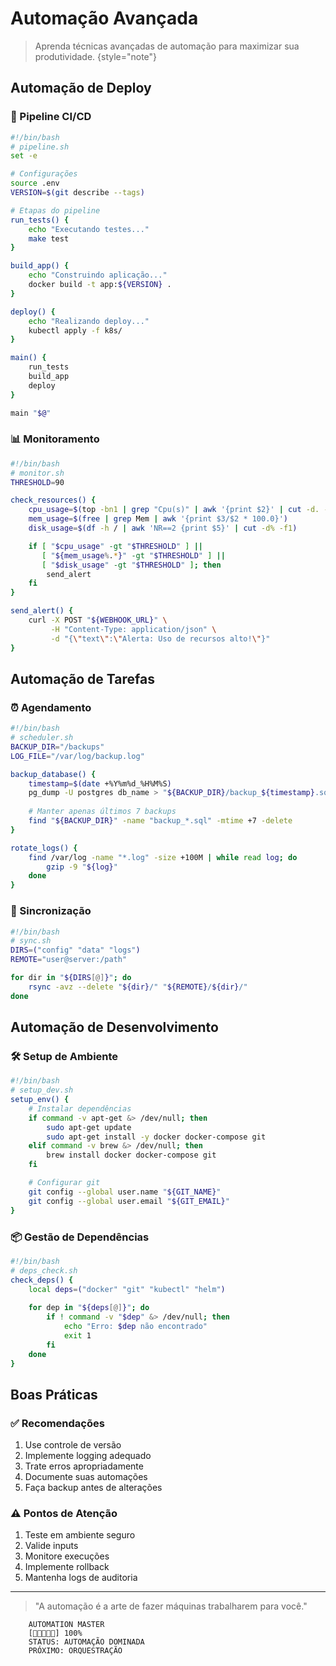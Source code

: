 # Automação Avançada 

> Aprenda técnicas avançadas de automação para maximizar sua produtividade.
> {style="note"}

## Automação de Deploy

### 🚀 Pipeline CI/CD
```bash
#!/bin/bash
# pipeline.sh
set -e

# Configurações
source .env
VERSION=$(git describe --tags)

# Etapas do pipeline
run_tests() {
    echo "Executando testes..."
    make test
}

build_app() {
    echo "Construindo aplicação..."
    docker build -t app:${VERSION} .
}

deploy() {
    echo "Realizando deploy..."
    kubectl apply -f k8s/
}

main() {
    run_tests
    build_app
    deploy
}

main "$@"
```

### 📊 Monitoramento
```bash
#!/bin/bash
# monitor.sh
THRESHOLD=90

check_resources() {
    cpu_usage=$(top -bn1 | grep "Cpu(s)" | awk '{print $2}' | cut -d. -f1)
    mem_usage=$(free | grep Mem | awk '{print $3/$2 * 100.0}')
    disk_usage=$(df -h / | awk 'NR==2 {print $5}' | cut -d% -f1)

    if [ "$cpu_usage" -gt "$THRESHOLD" ] || 
       [ "${mem_usage%.*}" -gt "$THRESHOLD" ] || 
       [ "$disk_usage" -gt "$THRESHOLD" ]; then
        send_alert
    fi
}

send_alert() {
    curl -X POST "${WEBHOOK_URL}" \
         -H "Content-Type: application/json" \
         -d "{\"text\":\"Alerta: Uso de recursos alto!\"}"
}
```

## Automação de Tarefas

### ⏰ Agendamento
```bash
#!/bin/bash
# scheduler.sh
BACKUP_DIR="/backups"
LOG_FILE="/var/log/backup.log"

backup_database() {
    timestamp=$(date +%Y%m%d_%H%M%S)
    pg_dump -U postgres db_name > "${BACKUP_DIR}/backup_${timestamp}.sql"
    
    # Manter apenas últimos 7 backups
    find "${BACKUP_DIR}" -name "backup_*.sql" -mtime +7 -delete
}

rotate_logs() {
    find /var/log -name "*.log" -size +100M | while read log; do
        gzip -9 "${log}"
    done
}
```

### 🔄 Sincronização
```bash
#!/bin/bash
# sync.sh
DIRS=("config" "data" "logs")
REMOTE="user@server:/path"

for dir in "${DIRS[@]}"; do
    rsync -avz --delete "${dir}/" "${REMOTE}/${dir}/"
done
```

## Automação de Desenvolvimento

### 🛠️ Setup de Ambiente
```bash
#!/bin/bash
# setup_dev.sh
setup_env() {
    # Instalar dependências
    if command -v apt-get &> /dev/null; then
        sudo apt-get update
        sudo apt-get install -y docker docker-compose git
    elif command -v brew &> /dev/null; then
        brew install docker docker-compose git
    fi

    # Configurar git
    git config --global user.name "${GIT_NAME}"
    git config --global user.email "${GIT_EMAIL}"
}
```

### 📦 Gestão de Dependências
```bash
#!/bin/bash
# deps_check.sh
check_deps() {
    local deps=("docker" "git" "kubectl" "helm")
    
    for dep in "${deps[@]}"; do
        if ! command -v "$dep" &> /dev/null; then
            echo "Erro: $dep não encontrado"
            exit 1
        fi
    done
}
```

## Boas Práticas

### ✅ Recomendações
1. Use controle de versão
2. Implemente logging adequado
3. Trate erros apropriadamente
4. Documente suas automações
5. Faça backup antes de alterações

### ⚠️ Pontos de Atenção
1. Teste em ambiente seguro
2. Valide inputs
3. Monitore execuções
4. Implemente rollback
5. Mantenha logs de auditoria

---

> "A automação é a arte de fazer máquinas trabalharem para você."

```
    AUTOMATION MASTER
    [🤖🤖🤖🤖🤖] 100%
    STATUS: AUTOMAÇÃO DOMINADA
    PRÓXIMO: ORQUESTRAÇÃO
```